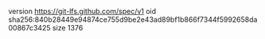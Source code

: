 version https://git-lfs.github.com/spec/v1
oid sha256:840b28449e94874ce755d9be2e43ad89bf1b866f7344f5992658da00867c3425
size 1376
